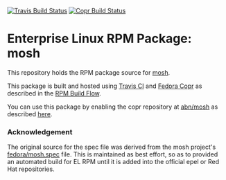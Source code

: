 [![Travis Build Status](https://travis-ci.org/abn/mosh-rpm-el.svg?branch=master)](https://travis-ci.org/abn/mosh-rpm-el) [![Copr Build Status](https://copr.fedorainfracloud.org/coprs/abn/mosh/package/mosh/status_image/last_build.png)](https://copr.fedorainfracloud.org/coprs/abn/mosh/)
# Enterprise Linux RPM Package: mosh

This repository holds the RPM package source for [mosh](https://mosh.org).

This package is built and hosted using [Travis CI](https://travis-ci.org/abn/mosh-rpm-el) and [Fedora Copr](https://copr.fedorainfracloud.org/coprs/abn/mosh/) as described in the [RPM Build Flow](https://gist.github.com/abn/daf262e7e454509df1429c87068923d1).

You can use this package by enabling the copr repository at [abn/mosh](https://copr.fedorainfracloud.org/coprs/abn/mosh/) as described [here](https://gist.github.com/abn/daf262e7e454509df1429c87068923d1#using-packages-in-copr-repository).

### Acknowledgement
The original source for the spec file was derived from the mosh project's [fedora/mosh.spec](https://github.com/mobile-shell/mosh/blob/master/fedora/mosh.spec) file. This is maintained as best effort, so as to provided an automated build for EL RPM until it is added into the official epel or Red Hat repositories.
